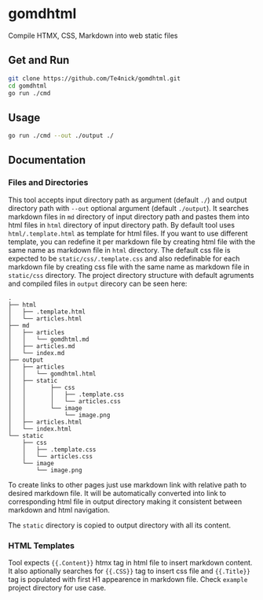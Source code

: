 # gomdhtml
Compile HTMX, CSS, Markdown into web static files

## Get and Run
```bash
git clone https://github.com/Te4nick/gomdhtml.git
cd gomdhtml
go run ./cmd
```

## Usage
```bash
go run ./cmd --out ./output ./ 
```

## Documentation
### Files and Directories
This tool accepts input directory path as argument (default `./`) and output directory path with `--out`
optional argument (default `./output`). It searches markdown files in `md` directory of input directory
path and pastes them into html files in `html` directory of input directory path. By default tool uses 
`html/.template.html` as template for html files. If you want to use different template, you can redefine 
it per markdown file by creating html file with the same name as markdown file in `html` directory. 
The default css file is expected to be `static/css/.template.css` and also redefinable for each markdown file 
by creating css file with the same name as markdown file in `static/css` directory. The project directory 
structure with default agruments and compiled files in `output` direcory can be seen here:
```
.
├── html
│   ├── .template.html
│   └── articles.html
├── md
│   ├── articles
│   │   └── gomdhtml.md
│   ├── articles.md
│   └── index.md
├── output
│   ├── articles
│   │   └── gomdhtml.html
│   ├── static
│   │       ├── css
│   │       │   ├── .template.css
│   │       │   └── articles.css
│   │       └── image
│   │           └── image.png
│   ├── articles.html
│   └── index.html
└── static
    ├── css
    │   ├── .template.css
    │   └── articles.css
    └── image
        └── image.png
```
To create links to other pages just use markdown link with relative path to desired markdown file.
It will be automatically converted into link to corresponding html file in output directory making
it consistent between markdown and html navigation.

The `static` directory is copied to output directory with all its content.

### HTML Templates
Tool expects `{{.Content}}` htmx tag in html file to insert markdown content. It also aptionally 
searches for `{{.CSS}}` tag to insert css file and `{{.Title}}` tag is populated with first H1
appearence in markdown file. Check `example` project directory for use case.